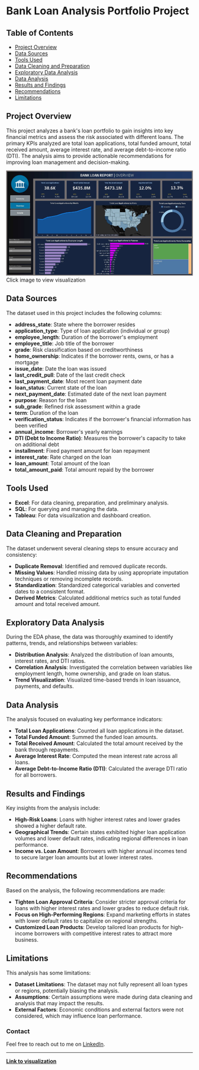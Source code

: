 # Bank Loan Analysis Portfolio Project

## Table of Contents

- [Project Overview](#project-overview)
- [Data Sources](#data-sources)
- [Tools Used](#tools-used)
- [Data Cleaning and Preparation](#data-cleaning-and-preparation)
- [Exploratory Data Analysis](#exploratory-data-analysis)
- [Data Analysis](#data-analysis)
- [Results and Findings](#results-and-findings)
- [Recommendations](#recommendations)
- [Limitations](#limitations)

## Project Overview
This project analyzes a bank's loan portfolio to gain insights into key financial metrics and assess the risk associated with different loans. The primary KPIs analyzed are total loan applications, total funded amount, total received amount, average interest rate, and average debt-to-income ratio (DTI). The analysis aims to provide actionable recommendations for improving loan management and decision-making.

[<img src="bank-loan-dashboard-preview.JPG">](https://public.tableau.com/app/profile/cody.stoerck/viz/BankLoanAnalysisDashboard_17091319168180/SUMMARY)
Click image to view visualization

## Data Sources
The dataset used in this project includes the following columns:

- **address_state**: State where the borrower resides
- **application_type**: Type of loan application (individual or group)
- **employee_length**: Duration of the borrower's employment
- **employee_title**: Job title of the borrower
- **grade**: Risk classification based on creditworthiness
- **home_ownership**: Indicates if the borrower rents, owns, or has a mortgage
- **issue_date**: Date the loan was issued
- **last_credit_pull**: Date of the last credit check
- **last_payment_date**: Most recent loan payment date
- **loan_status**: Current state of the loan
- **next_payment_date**: Estimated date of the next loan payment
- **purpose**: Reason for the loan
- **sub_grade**: Refined risk assessment within a grade
- **term**: Duration of the loan
- **verification_status**: Indicates if the borrower's financial information has been verified
- **annual_income**: Borrower's yearly earnings
- **DTI (Debt to Income Ratio)**: Measures the borrower's capacity to take on additional debt
- **installment**: Fixed payment amount for loan repayment
- **interest_rate**: Rate charged on the loan
- **loan_amount**: Total amount of the loan
- **total_amount_paid**: Total amount repaid by the borrower

## Tools Used
- **Excel**: For data cleaning, preparation, and preliminary analysis.
- **SQL**: For querying and managing the data.
- **Tableau**: For data visualization and dashboard creation.

## Data Cleaning and Preparation
The dataset underwent several cleaning steps to ensure accuracy and consistency:
- **Duplicate Removal**: Identified and removed duplicate records.
- **Missing Values**: Handled missing data by using appropriate imputation techniques or removing incomplete records.
- **Standardization**: Standardized categorical variables and converted dates to a consistent format.
- **Derived Metrics**: Calculated additional metrics such as total funded amount and total received amount.

## Exploratory Data Analysis
During the EDA phase, the data was thoroughly examined to identify patterns, trends, and relationships between variables:
- **Distribution Analysis**: Analyzed the distribution of loan amounts, interest rates, and DTI ratios.
- **Correlation Analysis**: Investigated the correlation between variables like employment length, home ownership, and grade on loan status.
- **Trend Visualization**: Visualized time-based trends in loan issuance, payments, and defaults.

## Data Analysis
The analysis focused on evaluating key performance indicators:
- **Total Loan Applications**: Counted all loan applications in the dataset.
- **Total Funded Amount**: Summed the funded loan amounts.
- **Total Received Amount**: Calculated the total amount received by the bank through repayments.
- **Average Interest Rate**: Computed the mean interest rate across all loans.
- **Average Debt-to-Income Ratio (DTI)**: Calculated the average DTI ratio for all borrowers.

## Results and Findings
Key insights from the analysis include:
- **High-Risk Loans**: Loans with higher interest rates and lower grades showed a higher default rate.
- **Geographical Trends**: Certain states exhibited higher loan application volumes and lower default rates, indicating regional differences in loan performance.
- **Income vs. Loan Amount**: Borrowers with higher annual incomes tend to secure larger loan amounts but at lower interest rates.

## Recommendations
Based on the analysis, the following recommendations are made:
- **Tighten Loan Approval Criteria**: Consider stricter approval criteria for loans with higher interest rates and lower grades to reduce default risk.
- **Focus on High-Performing Regions**: Expand marketing efforts in states with lower default rates to capitalize on regional strengths.
- **Customized Loan Products**: Develop tailored loan products for high-income borrowers with competitive interest rates to attract more business.

## Limitations
This analysis has some limitations:
- **Dataset Limitations**: The dataset may not fully represent all loan types or regions, potentially biasing the analysis.
- **Assumptions**: Certain assumptions were made during data cleaning and analysis that may impact the results.
- **External Factors**: Economic conditions and external factors were not considered, which may influence loan performance.

### Contact

Feel free to reach out to me on [LinkedIn](https://www.linkedin.com/in/codystoerck/).

---

[**Link to visualization**](https://public.tableau.com/app/profile/cody.stoerck/viz/BankLoanAnalysisDashboard_17091319168180/SUMMARY)

